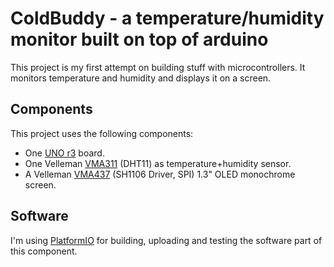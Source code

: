 # ColdBuddy - a temperature/humidity monitor built on top of arduino

This project is my first attempt on building stuff with microcontrollers.
It monitors temperature and humidity and displays it on a screen.

## Components

This project uses the following components:

* One [UNO r3](https://store.arduino.cc/usa/arduino-uno-rev3/) board.
* One Velleman [VMA311](https://www.vellemanusa.com/products/view/?id=528380) (DHT11) as temperature+humidity sensor.
* A Velleman [VMA437](https://www.vellemanusa.com/products/view/?id=529148) (SH1106 Driver, SPI) 1.3" OLED monochrome screen.

## Software

I'm using [PlatformIO](https://platformio.org/) for building, uploading and testing the software part of this component.
